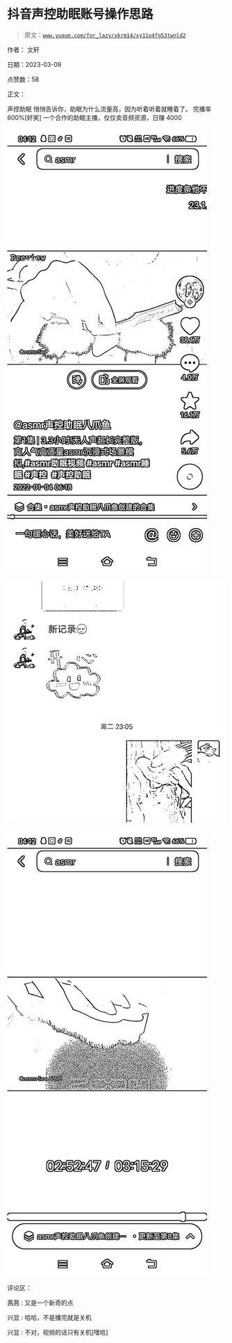 # 抖音声控助眠账号操作思路

> 原文：[`www.yuque.com/for_lazy/xkrm14/xy11o4fg53twnld2`](https://www.yuque.com/for_lazy/xkrm14/xy11o4fg53twnld2)

作者： 文轩 

日期：2023-03-09 

点赞数：58 

正文： 

声控助眠 悄悄告诉你，助眠为什么流量高，因为听着听着就睡着了。 完播率 600%[奸笑] 一个合作的助眠主播，仅仅卖音频资源，日赚 4000 

![](img/b6da99ce31adf58aa62884c3e3945c05.png) 

![](img/710da54c608714ff6ee39470e07f88ea.png) 

![](img/a09a0bf97f2e01947c035d7a12532bf0.png) 

评论区： 

茜茜 : 又是一个新奇的点 

兴显 : 哈哈，不是播完就是关机 

兴显 : 不对，视频的话只有关机[嘿哈] 


